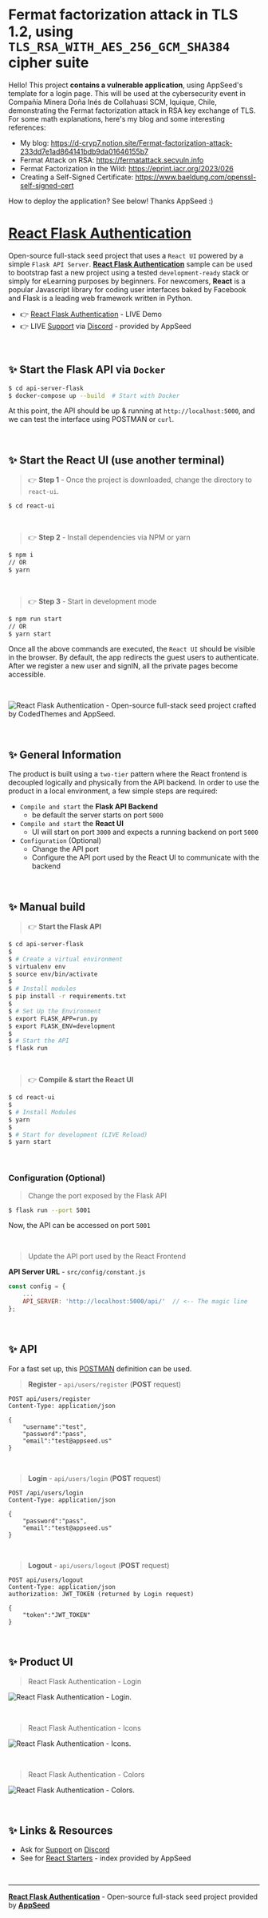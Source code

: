 # Fermat factorization attack in TLS 1.2, using `TLS_RSA_WITH_AES_256_GCM_SHA384` cipher suite
Hello! This project **contains a vulnerable application**, using AppSeed's template for a login page. This will be used at the cybersecurity event in Compañía Minera Doña Inés de Collahuasi SCM, Iquique, Chile, demonstrating the Fermat factorization attack in RSA key exchange of TLS. For some math explanations, here's my blog and some interesting references:

* My blog: https://d-cryp7.notion.site/Fermat-factorization-attack-233dd7e1ad864141bdb9da01646155b7
* Fermat Attack on RSA: https://fermatattack.secvuln.info
* Fermat Factorization in the Wild: https://eprint.iacr.org/2023/026
* Creating a Self-Signed Certificate: https://www.baeldung.com/openssl-self-signed-cert

How to deploy the application? See below! Thanks AppSeed :)

# [React Flask Authentication](https://blog.appseed.us/react-flask-authentication/)

Open-source full-stack seed project that uses a `React UI` powered by a simple `Flask API Server`. **[React Flask Authentication](https://blog.appseed.us/react-flask-authentication/)** sample can be used to bootstrap fast a new project using a tested `development-ready` stack or simply for eLearning purposes by beginners. For newcomers, **React** is a popular Javascript library for coding user interfaces baked by Facebook and Flask is a leading web framework written in Python. 

- 👉 [React Flask Authentication](https://react-flask-authentication.appseed-srv1.com/) - LIVE Demo
- 👉 LIVE [Support](https://react-flask-authentication.appseed-srv1.com/) via [Discord](https://discord.gg/fZC6hup) - provided by AppSeed

<br />

## ✨ **Start the Flask API** via `Docker`

```bash
$ cd api-server-flask
$ docker-compose up --build  # Start with Docker
```

At this point, the API should be up & running at `http://localhost:5000`, and we can test the interface using POSTMAN or `curl`.

<br />

## ✨ **Start the React UI** (use another terminal)

> 👉 **Step 1** - Once the project is downloaded, change the directory to `react-ui`. 

```bash
$ cd react-ui
```

<br >

> 👉 **Step 2** - Install dependencies via NPM or yarn

```bash
$ npm i
// OR
$ yarn
```

<br />

> 👉 **Step 3** - Start in development mode

```bash
$ npm run start 
// OR
$ yarn start
```

Once all the above commands are executed, the `React UI` should be visible in the browser. By default, the app redirects the guest users to authenticate. 
After we register a new user and signIN, all the private pages become accessible. 

<br />

![React Flask Authentication - Open-source full-stack seed project crafted by CodedThemes and AppSeed.](https://user-images.githubusercontent.com/51070104/137620059-07547eb2-0e7c-45e3-b825-67f5c72e4d3e.gif)

<br />

## ✨ General Information

The product is built using a `two-tier` pattern where the React frontend is decoupled logically and physically from the API backend. In order to use the product in a local environment, a few simple steps are required: 

- `Compile and start` the **Flask API Backend**
  - be default the server starts on port `5000`
- `Compile and start` the **React UI**
  - UI will start on port `3000` and expects a running backend on port `5000`
- `Configuration` (Optional)
  - Change the API port
  - Configure the API port used by the React UI to communicate with the backend 

<br />

## ✨ Manual build

> 👉 **Start the Flask API** 

```bash
$ cd api-server-flask
$ 
$ # Create a virtual environment
$ virtualenv env
$ source env/bin/activate
$
$ # Install modules
$ pip install -r requirements.txt
$
$ # Set Up the Environment
$ export FLASK_APP=run.py
$ export FLASK_ENV=development
$ 
$ # Start the API
$ flask run 
```

<br />

> 👉 **Compile & start the React UI**

```bash
$ cd react-ui
$
$ # Install Modules
$ yarn
$
$ # Start for development (LIVE Reload)
$ yarn start 
```

<br />

### Configuration (Optional)

> Change the port exposed by the Flask API

```bash
$ flask run --port 5001
```

Now, the API can be accessed on port `5001`

<br />

> Update the API port used by the React Frontend

**API Server URL** - `src/config/constant.js` 

```javascript
const config = {
    ...
    API_SERVER: 'http://localhost:5000/api/'  // <-- The magic line
};
```

<br />

## ✨ API

For a fast set up, this [POSTMAN](https://docs.appseed.us/boilerplate-code/api-server/api-unified-definition) definition can be used.

> **Register** - `api/users/register` (**POST** request)

```
POST api/users/register
Content-Type: application/json

{
    "username":"test",
    "password":"pass", 
    "email":"test@appseed.us"
}
```

<br />

> **Login** - `api/users/login` (**POST** request)

```
POST /api/users/login
Content-Type: application/json

{
    "password":"pass", 
    "email":"test@appseed.us"
}
```

<br />

> **Logout** - `api/users/logout` (**POST** request)

```
POST api/users/logout
Content-Type: application/json
authorization: JWT_TOKEN (returned by Login request)

{
    "token":"JWT_TOKEN"
}
```

<br />

## ✨ Product UI

> React Flask Authentication - Login 

![React Flask Authentication - Login.](https://user-images.githubusercontent.com/51070104/141444378-763ca3fb-c18c-4558-9730-b42a341a7b22.jpg)

<br />

> React Flask Authentication - Icons

![React Flask Authentication - Icons.](https://user-images.githubusercontent.com/51070104/141444472-8c966396-69dc-46c3-835e-b64329fdbf7d.jpg)

<br />

> React Flask Authentication - Colors

![React Flask Authentication - Colors.](https://user-images.githubusercontent.com/51070104/141444532-46a3bcd0-841b-4725-aa82-122569cd678a.jpg)

<br />

## ✨ Links & Resources

- Ask for [Support](https://appseed.us/support) on [Discord](https://discord.gg/fZC6hup)
- See for [React Starters](https://appseed.us/apps/react) - index provided by AppSeed

<br />

---
**[React Flask Authentication](https://blog.appseed.us/react-flask-authentication/)** - Open-source full-stack seed project provided by **[AppSeed](https://appseed.us/)**
